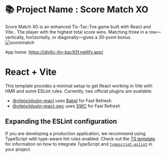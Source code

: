  # 📚 Project Name : Score Match XO
Score Match XO is an enhanced Tic-Tac-Toe game built with React and Vite.. The player with the highest total score wins. Matching three in a row—vertically, horizontally, or diagonally—gives a 30-point bonus.
![scorematch](https://github.com/user-attachments/assets/8cdbee4f-523b-4f51-80b4-2ca06fbe527e)

App home:  https://idyllic-lily-bac92f.netlify.app/

# React + Vite

This template provides a minimal setup to get React working in Vite with HMR and some ESLint rules.
Currently, two official plugins are available:

- [@vitejs/plugin-react](https://github.com/vitejs/vite-plugin-react/blob/main/packages/plugin-react) uses [Babel](https://babeljs.io/) for Fast Refresh
- [@vitejs/plugin-react-swc](https://github.com/vitejs/vite-plugin-react/blob/main/packages/plugin-react-swc) uses [SWC](https://swc.rs/) for Fast Refresh

## Expanding the ESLint configuration

If you are developing a production application, we recommend using TypeScript with type-aware lint rules enabled. Check out the [TS template](https://github.com/vitejs/vite/tree/main/packages/create-vite/template-react-ts) for information on how to integrate TypeScript and [`typescript-eslint`](https://typescript-eslint.io) in your project.
